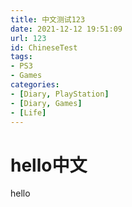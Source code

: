 ```yaml
---
title: 中文测试123
date: 2021-12-12 19:51:09
url: 123
id: ChineseTest
tags:
- PS3
- Games
categories:
- [Diary, PlayStation]
- [Diary, Games]
- [Life]
---
```


# hello中文

hello
